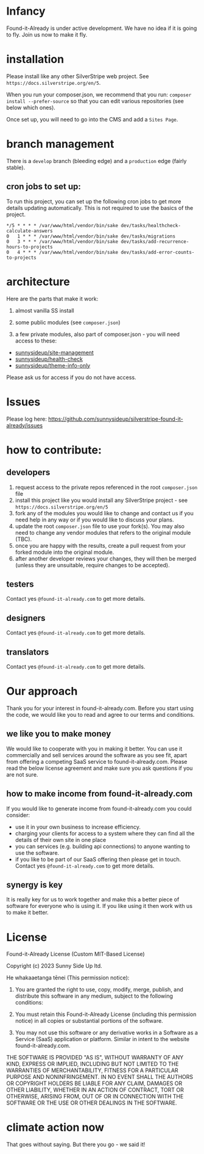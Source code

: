 # Infancy

Found-it-Already is under active development. We have no idea if it is going to fly. Join us now to make it fly.

# installation

Please install like any other SilverStripe web project. See `https://docs.silverstripe.org/en/5`.

When you run your composer.json, we recommend that you run: `composer install --prefer-source` so that you can edit various repositories (see below which ones).

Once set up, you will need to go into the CMS and add a `Sites Page`.

# branch management

There is a `develop` branch (bleeding edge) and a `production` edge (fairly stable).

## cron jobs to set up:

To run this project, you can set up the following cron jobs to get more details updating automatically. This is not required to use the basics of the project.

```shell
*/5 * * * * /var/www/html/vendor/bin/sake dev/tasks/healthcheck-calculate-answers
0   1 * * * /var/www/html/vendor/bin/sake dev/tasks/migrations
0   3 * * * /var/www/html/vendor/bin/sake dev/tasks/add-recurrence-hours-to-projects
0   4 * * * /var/www/html/vendor/bin/sake dev/tasks/add-error-counts-to-projects
```

# architecture

Here are the parts that make it work:

1. almost vanilla SS install

2. some public modules (see `composer.json`)

3. a few private modules, also part of composer.json - you will need access to these:

-   [sunnysideup/site-management](https://github.com/sunnysideup/silverstripe-site-management)
-   [sunnysideup/health-check](https://github.com/sunnysideup/silverstripe-health-check)
-   [sunnysideup/theme-info-only](https://github.com/sunnysideup/silverstripe-theme-info-only)

Please ask us for access if you do not have access.

# Issues

Please log here: https://github.com/sunnysideup/silverstripe-found-it-already/issues

# how to contribute:

## developers

1. request access to the private repos referenced in the root `composer.json` file
2. install this project like you would install any SilverStripe project - see `https://docs.silverstripe.org/en/5`
3. fork any of the modules you would like to change and contact us if you need help in any way or if you would like to discuss your plans.
4. update the root `composer.json` file to use your fork(s). You may also need to change any vendor modules that refers to the original module (TBC).
5. once you are happy with the results, create a pull request from your forked module into the original module.
6. after another developer reviews your changes, they will then be merged (unless they are unsuitable, require changes to be accepted).

## testers

Contact yes `@found-it-already.com` to get more details.

## designers

Contact yes `@found-it-already.com` to get more details.

## translators

Contact yes `@found-it-already.com` to get more details.

# Our approach

Thank you for your interest in found-it-already.com. Before you start using the code, we would like you to read and agree to our terms and conditions.

## we like you to make money

We would like to cooperate with you in making it better. You can use it commercially and sell services around the software as you see fit, apart from offering a competing SaaS service to found-it-already.com. Please read the below license agreement and make sure you ask questions if you are not sure.

## how to make income from found-it-already.com

If you would like to generate income from found-it-already.com you could consider:

-   use it in your own business to increase efficiency.
-   charging your clients for access to a system where they can find all the details of their own site in one place
-   you can services (e.g. building api connections) to anyone wanting to use the software.
-   if you like to be part of our SaaS offering then please get in touch. Contact yes `@found-it-already.com` to get more details.

## synergy is key

It is really key for us to work together and make this a better piece of software for everyone who is using it. If you like using it then work with us to make it better.

# License

Found-it-Already License (Custom MIT-Based License)

Copyright (c) 2023 Sunny Side Up ltd.

He whakaaetanga tēnei (This permission notice):

1. You are granted the right to use, copy, modify, merge, publish, and distribute this software in any medium, subject to the following conditions:

2. You must retain this Found-it-Already License (including this permission notice) in all copies or substantial portions of the software.

3. You may not use this software or any derivative works in a Software as a Service (SaaS) application or platform. Similar in intent to the website found-it-already.com.

THE SOFTWARE IS PROVIDED "AS IS", WITHOUT WARRANTY OF ANY KIND, EXPRESS OR IMPLIED, INCLUDING BUT NOT LIMITED TO THE WARRANTIES OF MERCHANTABILITY, FITNESS FOR A PARTICULAR PURPOSE AND NONINFRINGEMENT. IN NO EVENT SHALL THE AUTHORS OR COPYRIGHT HOLDERS BE LIABLE FOR ANY CLAIM, DAMAGES OR OTHER LIABILITY, WHETHER IN AN ACTION OF CONTRACT, TORT OR OTHERWISE, ARISING FROM, OUT OF OR IN CONNECTION WITH THE SOFTWARE OR THE USE OR OTHER DEALINGS IN THE SOFTWARE.

# climate action now

That goes without saying. But there you go - we said it!
